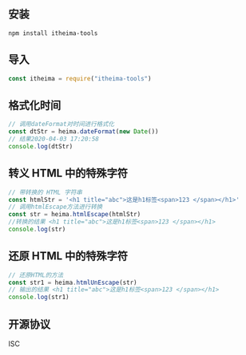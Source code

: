 ## 安装

```
npm install itheima-tools
```

## 导入

```js
const itheima = require("itheima-tools")
```

## 格式化时间

```js
// 调用dateFormat对时间进行格式化
const dtStr = heima.dateFormat(new Date())
// 结果2020-04-03 17:20:58
console.log(dtStr)
```

## 转义 HTML 中的特殊字符

```js
// 带转换的 HTML 字符串
const htmlStr = '<h1 title="abc">这是h1标签<span>123 </span></h1>'
// 调用htmlEscape方法进行转换
const str = heima.htmlEscape(htmlStr)
//转换的结果 <h1 title="abc">这是h1标签<span>123 </span></h1>
console.log(str)
```

## 还原 HTML 中的特殊字符

```js
// 还原HTML的方法
const str1 = heima.htmlUnEscape(str)
// 输出的结果 <h1 title="abc">这是h1标签<span>123 </span></h1>
console.log(str1)
```

## 开源协议

ISC
